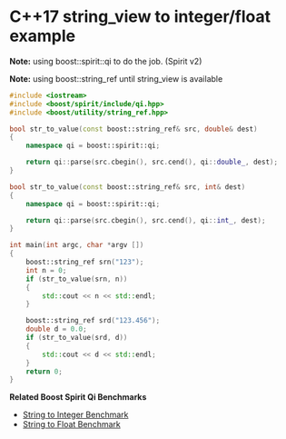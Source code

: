 # C++17 string_view to integer/float example

**Note:** using boost::spirit::qi to do the job. (Spirit v2)

**Note:** using boost::string_ref until string_view is available

```cpp
#include <iostream>
#include <boost/spirit/include/qi.hpp>
#include <boost/utility/string_ref.hpp> 

bool str_to_value(const boost::string_ref& src, double& dest)
{
    namespace qi = boost::spirit::qi;

    return qi::parse(src.cbegin(), src.cend(), qi::double_, dest);
}

bool str_to_value(const boost::string_ref& src, int& dest)
{
    namespace qi = boost::spirit::qi;

    return qi::parse(src.cbegin(), src.cend(), qi::int_, dest);
}

int main(int argc, char *argv [])
{
    boost::string_ref srn("123");
    int n = 0;
    if (str_to_value(srn, n))
    {
        std::cout << n << std::endl;
    }

    boost::string_ref srd("123.456");
    double d = 0.0;
    if (str_to_value(srd, d))
    {
        std::cout << d << std::endl;
    }
    return 0;
}
```

**Related Boost Spirit Qi Benchmarks**
* [String to Integer Benchmark](https://github.com/shaovoon/intbench)
* [String to Float Benchmark](https://github.com/shaovoon/floatbench)
